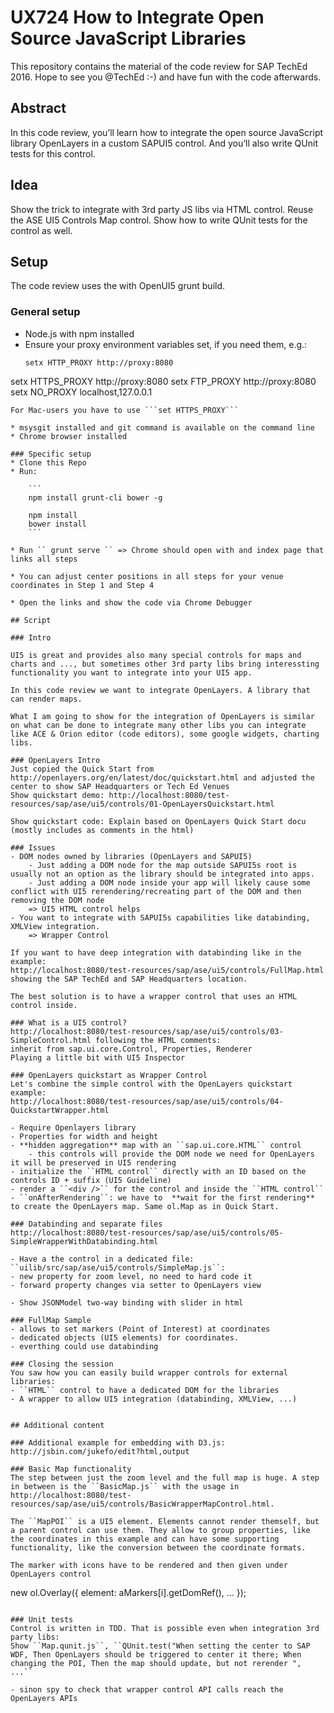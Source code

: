 # UX724 How to Integrate Open Source JavaScript Libraries

This repository contains the material of the code review for SAP TechEd 2016. Hope to see you @TechEd :-) and have fun with the code afterwards.

## Abstract
In this code review, you’ll learn how to integrate the open source JavaScript library OpenLayers in a custom SAPUI5 control. And you’ll also write QUnit tests for this control.

## Idea
Show the trick to integrate with 3rd party JS libs via HTML control. Reuse the ASE UI5 Controls Map control. Show how to write QUnit tests for the control as well.

## Setup
The code review uses the with OpenUI5 grunt build.

### General setup
* Node.js with npm installed
* Ensure your proxy environment variables set, if you need them, e.g.:
	```
	setx HTTP_PROXY http://proxy:8080
setx HTTPS_PROXY http://proxy:8080
setx FTP_PROXY http://proxy:8080
setx NO_PROXY localhost,127.0.0.1
```
For Mac-users you have to use ```set HTTPS_PROXY```

* msysgit installed and git command is available on the command line
* Chrome browser installed

### Specific setup
* Clone this Repo
* Run:

	```
	npm install grunt-cli bower -g

	npm install
	bower install
	```

* Run `` grunt serve `` => Chrome should open with and index page that links all steps

* You can adjust center positions in all steps for your venue coordinates in Step 1 and Step 4

* Open the links and show the code via Chrome Debugger

## Script

### Intro

UI5 is great and provides also many special controls for maps and charts and ..., but sometimes other 3rd party libs bring interessting functionality you want to integrate into your UI5 app.

In this code review we want to integrate OpenLayers. A library that can render maps.

What I am going to show for the integration of OpenLayers is similar on what can be done to integrate many other libs you can integrate like ACE & Orion editor (code editors), some google widgets, charting libs.

### OpenLayers Intro
Just copied the Quick Start from http://openlayers.org/en/latest/doc/quickstart.html and adjusted the center to show SAP Headquarters or Tech Ed Venues
Show quickstart demo: http://localhost:8080/test-resources/sap/ase/ui5/controls/01-OpenLayersQuickstart.html

Show quickstart code: Explain based on OpenLayers Quick Start docu (mostly includes as comments in the html)

### Issues
- DOM nodes owned by libraries (OpenLayers and SAPUI5)
	- Just adding a DOM node for the map outside SAPUI5s root is usually not an option as the library should be integrated into apps.
	- Just adding a DOM node inside your app will likely cause some conflict with UI5 rerendering/recreating part of the DOM and then removing the DOM node
	=> UI5 HTML control helps
- You want to integrate with SAPUI5s capabilities like databinding, XMLView integration.
	=> Wrapper Control

If you want to have deep integration with databinding like in the example:
http://localhost:8080/test-resources/sap/ase/ui5/controls/FullMap.html showing the SAP TechEd and SAP Headquarters location.

The best solution is to have a wrapper control that uses an HTML control inside.

### What is a UI5 control?
http://localhost:8080/test-resources/sap/ase/ui5/controls/03-SimpleControl.html following the HTML comments:
inherit from sap.ui.core.Control, Properties, Renderer
Playing a little bit with UI5 Inspector

### OpenLayers quickstart as Wrapper Control
Let's combine the simple control with the OpenLayers quickstart example:
http://localhost:8080/test-resources/sap/ase/ui5/controls/04-QuickstartWrapper.html

- Require Openlayers library
- Properties for width and height
- **hidden aggregation** map with an ``sap.ui.core.HTML`` control
	- this controls will provide the DOM node we need for OpenLayers it will be preserved in UI5 rendering
- initialize the ``HTML control`` directly with an ID based on the controls ID + suffix (UI5 Guideline)
- render a ``<div />`` for the control and inside the ``HTML control``
- ``onAfterRendering``: we have to  **wait for the first rendering** to create the OpenLayers map. Same ol.Map as in Quick Start.

### Databinding and separate files
http://localhost:8080/test-resources/sap/ase/ui5/controls/05-SimpleWrapperWithDatabinding.html

- Have a the control in a dedicated file: ``uilib/src/sap/ase/ui5/controls/SimpleMap.js``:
- new property for zoom level, no need to hard code it
- forward property changes via setter to OpenLayers view

- Show JSONModel two-way binding with slider in html

### FullMap Sample
- allows to set markers (Point of Interest) at coordinates
- dedicated objects (UI5 elements) for coordinates.
- everthing could use databinding

### Closing the session
You saw how you can easily build wrapper controls for external libraries:
- ``HTML`` control to have a dedicated DOM for the libraries
- A wrapper to allow UI5 integration (databinding, XMLView, ...)


## Additional content

### Additional example for embedding with D3.js:
http://jsbin.com/jukefo/edit?html,output

### Basic Map functionality
The step between just the zoom level and the full map is huge. A step in between is the ``BasicMap.js`` with the usage in http://localhost:8080/test-resources/sap/ase/ui5/controls/BasicWrapperMapControl.html.

The ``MapPOI`` is a UI5 element. Elements cannot render themself, but a parent control can use them. They allow to group properties, like the coordinates in this example and can have some supporting functionality, like the conversion between the coordinate formats.

The marker with icons have to be rendered and then given under OpenLayers control
```
new ol.Overlay({
	element: aMarkers[i].getDomRef(),
	...
});
```

### Unit tests
Control is written in TDD. That is possible even when integration 3rd party libs:
Show ``Map.qunit.js``, ``QUnit.test("When setting the center to SAP WDF, Then OpenLayers should be triggered to center it there; When changing the POI, Then the map should update, but not rerender ", ...``

- sinon spy to check that wrapper control API calls reach the OpenLayers APIs

